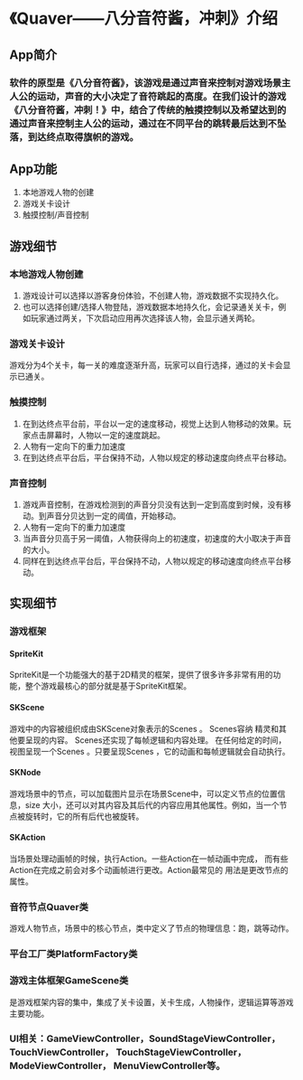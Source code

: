 # 《Quaver——八分音符酱，冲刺》介绍
## App简介
###   软件的原型是《八分音符酱》，该游戏是通过声音来控制对游戏场景主人公的运动，声音的大小决定了音符跳起的高度。在我们设计的游戏《八分音符酱，冲刺！》中，结合了传统的触摸控制以及希望达到的通过声音来控制主人公的运动，通过在不同平台的跳转最后达到不坠落，到达终点取得旗帜的游戏。
## App功能
1. 本地游戏人物的创建
2. 游戏关卡设计
3. 触摸控制/声音控制
## 游戏细节
### 本地游戏人物创建
1. 游戏设计可以选择以游客身份体验，不创建人物，游戏数据不实现持久化。
2. 也可以选择创建/选择人物登陆，游戏数据本地持久化，会记录通关关卡，例如玩家通过两关，下次启动应用再次选择该人物，会显示通关两轮。
### 游戏关卡设计
游戏分为4个关卡，每一关的难度逐渐升高，玩家可以自行选择，通过的关卡会显示已通关。
### 触摸控制
1. 在到达终点平台前，平台以一定的速度移动，视觉上达到人物移动的效果。玩家点击屏幕时，人物以一定的速度跳起。
2. 人物有一定向下的重力加速度
3. 在到达终点平台后，平台保持不动，人物以规定的移动速度向终点平台移动。
### 声音控制
1. 游戏声音控制，在游戏检测到的声音分贝没有达到一定到高度到时候，没有移动。到声音分贝达到一定的阈值，开始移动。
2. 人物有一定向下的重力加速度
3. 当声音分贝高于另一阈值，人物获得向上的初速度，初速度的大小取决于声音的大小。
4. 同样在到达终点平台后，平台保持不动，人物以规定的移动速度向终点平台移动。

## 实现细节
### 游戏框架
#### SpriteKit
SpriteKit是一个功能强大的基于2D精灵的框架，提供了很多许多非常有用的功能，整个游戏最核心的部分就是基于SpriteKit框架。
#### SKScene
游戏中的内容被组织成由SKScene对象表示的Scenes 。 Scenes容纳 精灵和其他要呈现的内容。 Scenes还实现了每帧逻辑和内容处理。 在任何给定的时间，视图呈现一个Scenes 。只要呈现Scenes ，它的动画和每帧逻辑就会自动执行。
#### SKNode
游戏场景中的节点，可以加载图片显示在场景Scene中，可以定义节点的位置信息，size 大小，还可以对其内容及其后代的内容应用其他属性。例如，当一个节点被旋转时，它的所有后代也被旋转。
#### SKAction
当场景处理动画帧的时候，执行Action。一些Action在一帧动画中完成， 而有些Action在完成之前会对多个动画帧进行更改。Action最常见的 用法是更改节点的属性。

### 音符节点Quaver类
游戏人物节点，场景中的核心节点，类中定义了节点的物理信息：跑，跳等动作。
### 平台工厂类PlatformFactory类

### 游戏主体框架GameScene类
是游戏框架内容的集中，集成了关卡设置，关卡生成，人物操作，逻辑运算等游戏主要功能。

### UI相关：GameViewController，SoundStageViewController，TouchViewController， TouchStageViewController， ModeViewController， MenuViewController等。






